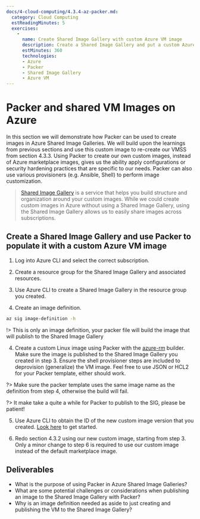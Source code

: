 ```yaml
---
docs/4-cloud-computing/4.3.4-az-packer.md:
  category: Cloud Computing
  estReadingMinutes: 5
  exercises:
    -
      name: Create Shared Image Gallery with custom Azure VM image
      description: Create a Shared Image Gallery and put a custom Azure VM image in it. Then redo the exercise in 4.3.2 with the custom image.
      estMinutes: 360
      technologies:
      - Azure
      - Packer
      - Shared Image Gallery
      - Azure VM
---
```


# Packer and shared VM Images on Azure

In this section we will demonstrate how Packer can be used to create images in Azure Shared Image Galleries. We will build upon the learnings from previous sections and use this custom image to re-create our VMSS from section 4.3.3. Using Packer to create our own custom images, instead of Azure marketplace images, gives us the ability apply configurations or security hardening practices that are specific to our needs. Packer can also use various provisioners (e.g. Ansible, Shell) to perform image customization.

> [Shared Image Gallery](https://docs.microsoft.com/en-us/azure/virtual-machines/shared-image-galleries) is a service that helps you build structure and organization around your custom images. While we could create custom images in Azure without using a Shared Image Gallery, using the Shared Image Gallery allows us to easily share images across subscriptions.

## Create a Shared Image Gallery and use Packer to populate it with a custom Azure VM image

1. Log into Azure CLI and select the correct subscription.

2. Create a resource group for the Shared Image Gallery and associated resources.

3. Use Azure CLI to create a Shared Image Gallery in the resource group you created.

4. Create an image definition.

```bash
az sig image-definition -h
```
!> This is only an image definition, your packer file will build the image that will publish to the Shared Image Gallery

4. Create a custom Linux image using Packer with the [azure-rm](https://www.packer.io/docs/builders/azure/arm) builder. Make sure the image is published to the Shared Image Gallery you created in step 3. Ensure the shell provisioner steps are included to deprovision (generalize) the VM image. Feel free to use JSON or HCL2 for your Packer template, either should work.

?> Make sure the packer template uses the same image name as the definition from step 4, otherwise the build will fail.

?> It make take a quite a while for Packer to publish to the SIG, please be patient!

5. Use Azure CLI to obtain the ID of the new custom image version that you created. [Look here](https://docs.microsoft.com/en-us/cli/azure/sig?view=azure-cli-latest) to get started.

6. Redo section 4.3.2 using our new custom image, starting from step 3. Only a minor change to step 6 is required to use our custom image instead of the default marketplace image.

## Deliverables

- What is the purpose of using Packer in Azure Shared Image Galleries?
- What are some potential challenges or considerations when publishing an image to the Shared Image Gallery with Packer?
- Why is an image definition needed as aside to just creating and publishing the VM to the Shared Image Gallery?